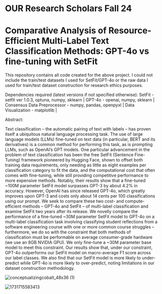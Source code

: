# OUR Research Scholars Fall 24
# Comparative Analysis of Resource-Efficient Multi-Label Text Classification Methods: GPT-4o vs fine-tuning with SetFit
This repository contains all code created for the above project. I could not include the train/test datasets I used for SetFit/GPT-4o or the raw data I used for train/test dataset construction for research ethics purposes.

Dependencies required (latest versions if not specified otherwise):
SetFit - setfit ver 1.0.3, optuna, numpy, sklearn |
GPT-4o - openai, numpy, sklearn |
Consensus Data Preprocessor - numpy, pandas, openpyxl |
Data Visualization - matplotlib |

Abstract:

Text classification – the automatic pairing of text with labels – has proven itself a ubiquitous natural language processing task. The use of large language models (LLMs) fine-tuned on text data (in particular, BERT and its derivatives) is a common method for performing this task, as is prompting LLMs, such as OpenAI’s GPT models. One particular advancement in the problem of text classification has been the free SetFit (Sentence Fine-Tuning) framework pioneered by Hugging Face, shown to offset both training data requirements, only needing as little as eight examples per classification category to fit the data, and the computational cost that often comes with fine-tuning, while still providing competitive performance to more expensive methods. Notably, their results show that a fine-tuned ~100M parameter SetFit model surpasses GPT-3 by about 4.2% in accuracy. However, OpenAI has since released GPT-4o, which greatly improves upon GPT-3 and costs only about 14 cents per 100 classifications using our prompt. We seek to compare these two cost- and compute-efficient methods – GPT-4o and SetFit – of multi-label classification and examine SetFit two years after its release. We novelly compare the performance of a fine-tuned ~30M parameter SetFit model to GPT-4o on a multi-label classification task involving classifying student reflections from a software engineering course with one or more common course struggles – furthermore, we do so with the constraint that both methods of classification must be performable on average consumer-grade hardware (we use an 8GB NVIDIA GPU). We only fine-tune a ~30M parameter base model to meet this constraint. Our results show that, under our constraint, GPT-4o outperforms our SetFit model on macro-average F1 score across our label classes. We also find that our SetFit model is more likely to under-predict while GPT-4o is more likely to over-predict, noting limitations in our dataset construction methodology.


![conceptualizingcobalt_48x36 (1)](https://github.com/user-attachments/assets/d3616a0f-46f8-4b0c-b29a-97a81b2ffbc9)

![1731715583413](https://github.com/user-attachments/assets/819f9954-bef7-4a78-82bc-7fe8876715f6)
